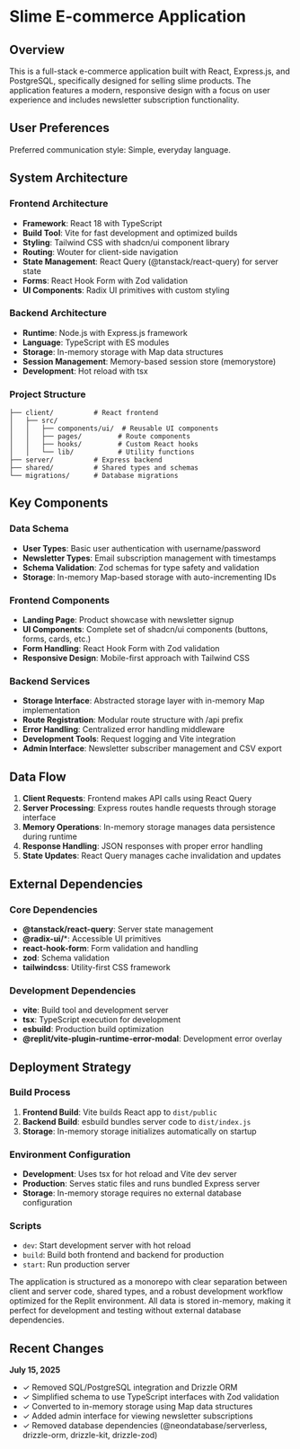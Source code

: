 # Slime E-commerce Application

## Overview

This is a full-stack e-commerce application built with React, Express.js, and PostgreSQL, specifically designed for selling slime products. The application features a modern, responsive design with a focus on user experience and includes newsletter subscription functionality.

## User Preferences

Preferred communication style: Simple, everyday language.

## System Architecture

### Frontend Architecture
- **Framework**: React 18 with TypeScript
- **Build Tool**: Vite for fast development and optimized builds
- **Styling**: Tailwind CSS with shadcn/ui component library
- **Routing**: Wouter for client-side navigation
- **State Management**: React Query (@tanstack/react-query) for server state
- **Forms**: React Hook Form with Zod validation
- **UI Components**: Radix UI primitives with custom styling

### Backend Architecture
- **Runtime**: Node.js with Express.js framework
- **Language**: TypeScript with ES modules
- **Storage**: In-memory storage with Map data structures
- **Session Management**: Memory-based session store (memorystore)
- **Development**: Hot reload with tsx

### Project Structure
```
├── client/          # React frontend
│   ├── src/
│   │   ├── components/ui/  # Reusable UI components
│   │   ├── pages/         # Route components
│   │   ├── hooks/         # Custom React hooks
│   │   └── lib/           # Utility functions
├── server/          # Express backend
├── shared/          # Shared types and schemas
└── migrations/      # Database migrations
```

## Key Components

### Data Schema
- **User Types**: Basic user authentication with username/password
- **Newsletter Types**: Email subscription management with timestamps
- **Schema Validation**: Zod schemas for type safety and validation
- **Storage**: In-memory Map-based storage with auto-incrementing IDs

### Frontend Components
- **Landing Page**: Product showcase with newsletter signup
- **UI Components**: Complete set of shadcn/ui components (buttons, forms, cards, etc.)
- **Form Handling**: React Hook Form with Zod validation
- **Responsive Design**: Mobile-first approach with Tailwind CSS

### Backend Services
- **Storage Interface**: Abstracted storage layer with in-memory Map implementation
- **Route Registration**: Modular route structure with /api prefix
- **Error Handling**: Centralized error handling middleware
- **Development Tools**: Request logging and Vite integration
- **Admin Interface**: Newsletter subscriber management and CSV export

## Data Flow

1. **Client Requests**: Frontend makes API calls using React Query
2. **Server Processing**: Express routes handle requests through storage interface
3. **Memory Operations**: In-memory storage manages data persistence during runtime
4. **Response Handling**: JSON responses with proper error handling
5. **State Updates**: React Query manages cache invalidation and updates

## External Dependencies

### Core Dependencies
- **@tanstack/react-query**: Server state management
- **@radix-ui/***: Accessible UI primitives
- **react-hook-form**: Form validation and handling
- **zod**: Schema validation
- **tailwindcss**: Utility-first CSS framework

### Development Dependencies
- **vite**: Build tool and development server
- **tsx**: TypeScript execution for development
- **esbuild**: Production build optimization
- **@replit/vite-plugin-runtime-error-modal**: Development error overlay

## Deployment Strategy

### Build Process
1. **Frontend Build**: Vite builds React app to `dist/public`
2. **Backend Build**: esbuild bundles server code to `dist/index.js`
3. **Storage**: In-memory storage initializes automatically on startup

### Environment Configuration
- **Development**: Uses tsx for hot reload and Vite dev server
- **Production**: Serves static files and runs bundled Express server
- **Storage**: In-memory storage requires no external database configuration

### Scripts
- `dev`: Start development server with hot reload
- `build`: Build both frontend and backend for production
- `start`: Run production server

The application is structured as a monorepo with clear separation between client and server code, shared types, and a robust development workflow optimized for the Replit environment. All data is stored in-memory, making it perfect for development and testing without external database dependencies.

## Recent Changes

**July 15, 2025**
- ✓ Removed SQL/PostgreSQL integration and Drizzle ORM
- ✓ Simplified schema to use TypeScript interfaces with Zod validation
- ✓ Converted to in-memory storage using Map data structures
- ✓ Added admin interface for viewing newsletter subscriptions
- ✓ Removed database dependencies (@neondatabase/serverless, drizzle-orm, drizzle-kit, drizzle-zod)